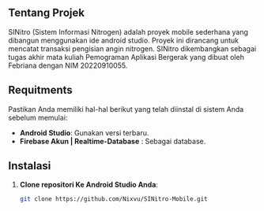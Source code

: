 
## Tentang  Projek

SINitro (Sistem Informasi Nitrogen) adalah proyek mobile sederhana yang dibangun menggunakan ide android studio. Proyek ini dirancang untuk mencatat transaksi pengisian angin nitrogen. SINitro dikembangkan sebagai tugas akhir mata kuliah Pemograman Aplikasi Bergerak yang dibuat oleh Febriana dengan NIM 20220910055.

## Requitments
Pastikan Anda memiliki hal-hal berikut yang telah diinstal di sistem Anda sebelum memulai:
- **Android Studio**: Gunakan versi terbaru.
- **Firebase Akun | Realtime-Database** : Sebagai database.
  
## Instalasi
1. **Clone repositori Ke Android Studio Anda**:
   ```bash
   git clone https://github.com/Nixvu/SINitro-Mobile.git
   ```
